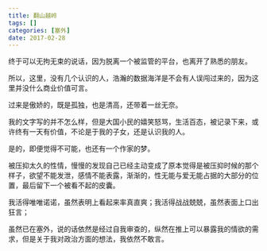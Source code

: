```yaml
---
title: 翻山越岭
tags: []
categories: [塞外]
date: 2017-02-28
---
```



终于可以无拘无束的说话，因为脱离一个被监管的平台，也离开了熟悉的朋友。

所以，这里，没有几个认识的人，浩瀚的数据海洋是不会有人误闯过来的，因为这里并没什么商业价值可言。

过来是傲娇的，既是孤独，也是清高，还带着一丝无奈。

我的文字写的并不怎么样，但是大国小民的嬉笑怒骂，生活百态，被记录下来，或许终有一天有价值，不论是于我的子女，还是认识我的人。

是的，即便觉得不可能，也还有一个作家的梦。

被压抑太久的性情，慢慢的发现自己已经主动变成了原本觉得是被压抑时候的那个样子，欲望不能发泄，感情不能表露，渐渐的，性无能与爱无能占据的大部分的位置，最后留下一个被看不起的皮囊。

我活得唯唯诺诺，虽然表明上看起来率真直爽；我活得战战兢兢，虽然表面上口出狂言；

虽然已在塞外，说的话依然是经过自我审查的，纵然在推上可以暴露我的情欲的需求，但是关于我对政治方面的想法，我依然不敢言。
